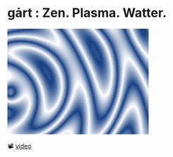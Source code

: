 # gȧrt : Zen. Plasma. Watter.

![](plasma.png)

📽 [video](https://www.dropbox.com/s/toxkp3p9mm2erav/plasma.mp4?dl=1)